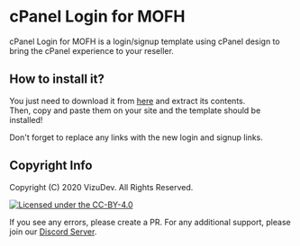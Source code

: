 # cPanel Login for MOFH  
cPanel Login for MOFH is a login/signup template using cPanel design to bring the cPanel experience to your reseller.  

## How to install it?  
You just need to download it from [here](https://github.com/VizuDev/cPanel-Login-for-MOFH/archive/master.zip) and extract its contents.  
Then, copy and paste them on your site and the template should be installed!  

Don't forget to replace any links with the new login and signup links.  

## Copyright Info

Copyright (C) 2020 VizuDev. All Rights Reserved.

[![Licensed under the CC-BY-4.0](https://img.shields.io/github/license/VizuDev/cPanel-Login-for-MOFH.svg?style=for-the-badge)](https://github.com/VizuDev/cPanel-Login-for-MOFH/blob/master/LICENSE.md)


If you see any errors, please create a PR.
For any additional support, please join our [Discord Server](https://discord.gg/4phWFtR).
